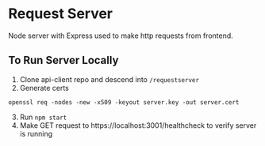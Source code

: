 # Request Server
Node server with Express used to make http requests from frontend.


## To Run Server Locally
1. Clone api-client repo and descend into `/requestserver`
2. Generate certs
```
openssl req -nodes -new -x509 -keyout server.key -out server.cert
```
3. Run `npm start`
4. Make GET request to https://localhost:3001/healthcheck to verify server is running
